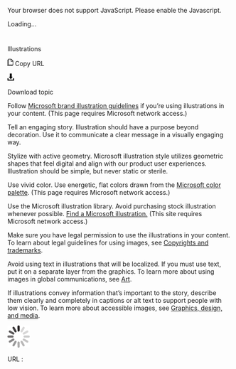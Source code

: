 Your browser does not support JavaScript. Please enable the Javascript.

Loading...

# 

Illustrations

![Copy URL](illustrations_files/Copy.png)
Copy URL

![Download](illustrations_files/Download.png)

Download topic

Follow [Microsoft brand illustration guidelines](https://microsoft.sharepoint.com/teams/BrandCentral/Pages/The-Microsoft-brand-Core-elements-Illustration.aspx) if you’re using illustrations in your content. (This page requires Microsoft network access.)

Tell an engaging story. Illustration
should have a purpose beyond decoration. Use it to communicate a
clear message in a visually engaging way.

Stylize with active geometry. Microsoft illustration style utilizes geometric shapes that feel digital and align with our product user experiences. Illustration should be simple, but never static or sterile.

Use vivid color. Use energetic, flat colors drawn from the [Microsoft color palette](https://microsoft.sharepoint.com/teams/BrandCentral/Pages/The-Microsoft-brand-Core-elements-Color.aspx). (This page requires Microsoft network access.)

Use the Microsoft illustration library. Avoid purchasing stock illustration whenever possible. [Find a Microsoft illustration.](https://microsoft.sharepoint.com/teams/BrandCentral/Pages/Bundles/Illustrations_Editable_AllCollections.aspx) (This site requires Microsoft network access.)

Make sure you have legal permission to use the illustrations in your content. To learn about legal guidelines for using images, see [Copyrights and trademarks](https://worldready.cloudapp.net/Styleguide/Read?id=2700&topicid=26696).

Avoid using text in illustrations that
will be localized. If you must use text, put it on a separate
layer from the graphics. To learn more about using images in global
communications, see [Art](https://worldready.cloudapp.net/Styleguide/Read?id=2700&topicid=26910).

If illustrations convey information that’s
important to the story, describe them clearly and completely in
captions or alt text to support people with low vision. To learn
more about accessible images, see [Graphics, design, and media](https://worldready.cloudapp.net/Styleguide/Read?id=2700&topicid=32191).

![In progress](illustrations_files/activity-large.gif)

URL :
